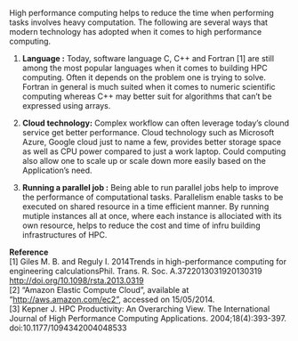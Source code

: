 High performance computing helps to reduce the time when performing tasks involves heavy computation. The following are several ways that modern technology has adopted when it comes to high performance computing.

1.	**Language :** Today, software language C, C++ and Fortran [1] are still among the most popular languages when it comes to building HPC computing.  Often it depends on the problem one is trying to solve. Fortran in general is much suited when it comes to numeric scientific computing whereas C++ may better suit for algorithms that can’t be expressed using arrays.

2.	**Cloud technology:** Complex workflow can often leverage today’s clound service get better performance. Cloud technology such as Microsoft Azure, Google cloud just to name a few, provides better storage space as well as CPU power compared to just a work laptop. Could computing also allow one to scale up or scale down more easily based on the Application’s need.

3. **Running a parallel job :** Being able to run parallel jobs help to improve the performance of computational tasks.	Parallelism enable tasks to be executed on shared resource in a time efficient manner. By running mutiple instances all at once, where each instance is allociated with its own resource, helps to reduce the cost and time of infru building infrastructures of HPC.



**Reference**<br />
[1] Giles M. B. and Reguly I. 2014Trends in high-performance computing for engineering calculationsPhil. Trans. R. Soc. A.3722013031920130319
http://doi.org/10.1098/rsta.2013.0319<br />
[2] “Amazon Elastic Compute Cloud”, available at “http://aws.amazon.com/ec2”, accessed on 15/05/2014.<br />
[3] Kepner J. HPC Productivity: An Overarching View. The International Journal of High Performance Computing Applications. 2004;18(4):393-397. doi:10.1177/1094342004048533

